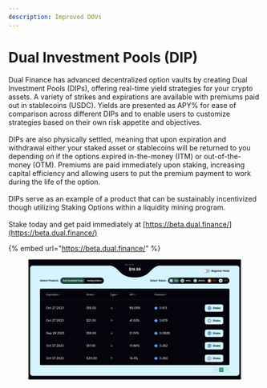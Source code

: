 ```yaml
---
description: Improved DOVs
---
```


# Dual Investment Pools (DIP)

Dual Finance has advanced decentralized option vaults by creating Dual Investment Pools (DIPs), offering real-time yield strategies for your crypto assets. A variety of strikes and expirations are available with premiums paid out in stablecoins (USDC). Yields are presented as APY% for ease of comparison across different DIPs and to enable users to customize strategies based on their own risk appetite and objectives.\
\
DIPs are also physically settled, meaning that upon expiration and withdrawal either your staked asset or stablecoins will be returned to you depending on if the options expired in-the-money (ITM) or out-of-the-money (OTM). Premiums are paid immediately upon staking, increasing capital efficiency and allowing users to put the premium payment to work during the life of the option.\
\
DIPs serve as an example of a product that can be sustainably incentivized though utilizing Staking Options within a liquidity mining program.\
\
Stake today and get paid immediately at [https://beta.dual.finance/](https://beta.dual.finance/)

{% embed url="https://beta.dual.finance/" %}

<figure><img src="../../.gitbook/assets/image (3) (1).png" alt=""><figcaption></figcaption></figure>
